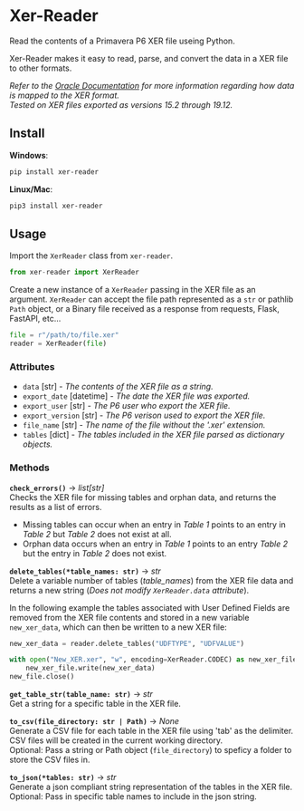 # Xer-Reader

Read the contents of a Primavera P6 XER file useing Python.  

Xer-Reader makes it easy to read, parse, and convert the data in a XER file to other formats.

*Refer to the [Oracle Documentation]( https://docs.oracle.com/cd/F25600_01/English/Mapping_and_Schema/xer_import_export_data_map_project/index.htm) for more information regarding how data is mapped to the XER format.  
Tested on XER files exported as versions 15.2 through 19.12.*  

## Install

**Windows**:

```bash
pip install xer-reader
```

**Linux/Mac**:

```bash
pip3 install xer-reader
```

## Usage  

Import the `XerReader` class from `xer-reader`.
```python
from xer-reader import XerReader
```

Create a new instance of a `XerReader` passing in the XER file as an argument. `XerReader` can accept the file path represented as a `str` or pathlib `Path` object, or a Binary file received as a response from requests, Flask, FastAPI, etc...

```python
file = r"/path/to/file.xer"
reader = XerReader(file)
```

### Attributes  

* `data` [str] - *The contents of the XER file as a string.*
* `export_date` [datetime] - *The date the XER file was exported.*
* `export_user` [str] - *The P6 user who export the XER file.*
* `export_version` [str] - *The P6 verison used to export the XER file.*
* `file_name` [str] - *The name of the file without the '.xer' extension.*
* `tables` [dict] - *The tables included in the XER file parsed as dictionary objects.*

### Methods

**`check_errors()`** -> *list[str]*  
Checks the XER file for missing tables and orphan data, and returns the results as a list of errors.  

* Missing tables can occur when an entry in *Table 1* points to an entry in *Table 2* but *Table 2* does not exist at all.
* Orphan data occurs when an entry in *Table 1* points to an entry *Table 2* but the entry in *Table 2* does not exist.

**`delete_tables(*table_names: str)`** -> *str*  
Delete a variable number of tables (*table_names*) from the XER file data and returns a new string (*Does not modify `XerReader.data` attribute*).  

In the following example the tables associated with User Defined Fields are removed from the XER file contents and stored in a new variable `new_xer_data`, which can then be written to a new XER file:
```python
new_xer_data = reader.delete_tables("UDFTYPE", "UDFVALUE")

with open("New_XER.xer", "w", encoding=XerReader.CODEC) as new_xer_file:
    new_xer_file.write(new_xer_data)
new_file.close()
```

**`get_table_str(table_name: str)`** -> *str*  
Get a string for a specific table in the XER file.

**`to_csv(file_directory: str | Path)`** -> *None*  
Generate a CSV file for each table in the XER file using 'tab' as the delimiter. CSV files will be created in the current working directory.   
Optional: Pass a string or Path object (`file_directory`) to speficy a folder to store the CSV files in.  

**`to_json(*tables: str)`** -> *str*  
Generate a json compliant string representation of the tables in the XER file.  
Optional: Pass in specific table names to include in the json string.
